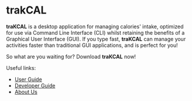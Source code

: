 # trakCAL

**traKCAL** is a desktop application for managing calories' intake, optimized for use via Command Line Interface (CLI) whilst retaining the benefits of a Graphical User Interface (GUI). 
If you type fast, **traKCAL** can manage your activities faster than traditional GUI applications, and is perfect for you!

So what are you waiting for? Download **traKCAL** now!

Useful links:
* [User Guide](UserGuide.md)
* [Developer Guide](DeveloperGuide.md)
* [About Us](AboutUs.md)
